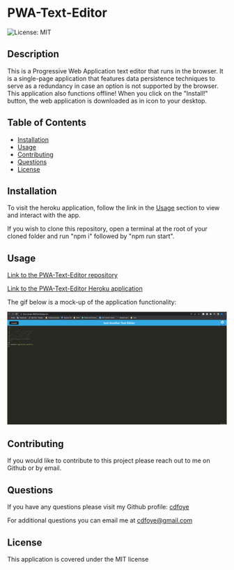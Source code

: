 # PWA-Text-Editor

![License: MIT](https://img.shields.io/badge/License-MIT-yellow.svg)

## Description

This is a Progressive Web Application text editor that runs in the browser. It is a single-page application that features data persistence techniques to serve as a redundancy in case an option is not supported by the browser. This application also functions offline! When you click on the "Install!" button, the web application is downloaded as in icon to your desktop.

## Table of Contents

- [Installation](#installation)
- [Usage](#usage)
- [Contributing](#contributing)
- [Questions](#questions)
- [License](#license)

## Installation

To visit the heroku application, follow the link in the [Usage](#usage) section to view and interact with the app.

If you wish to clone this repository, open a terminal at the root of your cloned folder and run "npm i" followed by "npm run start".

## Usage

[Link to the PWA-Text-Editor repository](https://github.com/cdfoye/PWA-Text-Editor)

[Link to the PWA-Text-Editor Heroku application](https://fierce-gorge-38926.herokuapp.com/)

The gif below is a mock-up of the application functionality:

![Animation cycles through the functioning of the app, clicking on buttons, opening installed app](./assets/images/textEditor_gif.gif)

## Contributing

If you would like to contribute to this project please reach out to me on Github or by email.

## Questions

If you have any questions please visit my Github profile: [cdfoye](https://github.com/cdfoye)

For additional questions you can email me at cdfoye@gmail.com

## License

This application is covered under the MIT license
